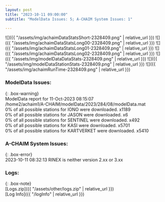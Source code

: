 ```yaml
---
layout: post
title: "2023-10-11 09:00:00"
subtitle: "ModelData Issues: 5; A-CHAIM System Issues: 1"

---
```


![]({{ "/assets/img/achaimDataStatsShort-2328409.png" | relative_url }})
![]({{ "/assets/img/achaimDataStatsLong00-2328409.png" | relative_url }})
![]({{ "/assets/img/achaimDataStatsLong01-2328409.png" | relative_url }})
![]({{ "/assets/img/achaimDataStatsLong02-2328409.png" | relative_url }})
![]({{ "/assets/img/modelDataDataStats-2328409.png" | relative_url }})
![]({{ "/assets/img/modelDataStationStats-2328409.png" | relative_url }})
![]({{ "/assets/img/achaimRunTime-2328409.png" | relative_url }})


### ModelData Issues:  
  
{: .box-warning}  
 ModelData report for 11-Oct-2023 08:15:07   
 /home2/achaim1/A-CHAIM/modelData/2023/284/08/modelData.mat   
 0% of all possible stations for IONO were downloaded. x1189   
 0% of all possible stations for JASON were downloaded. x6   
 0% of all possible stations for SENTINEL were downloaded. x492   
 0% of all possible stations for KASI were downloaded. x5701   
 0% of all possible stations for KARTVERKET were downloaded. x5410   
  
### A-CHAIM System Issues:  
  
{: .box-error}  
2023-10-11 08:32:13 RINEX is neither version 2.xx or 3.xx  

### Logs:  
  
{: .box-note}  
[Logs.zip]({{ "/assets/other/logs.zip" | relative_url }})  
[Log Info]({{ "/logInfo" | relative_url }})  
